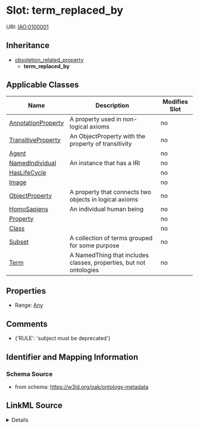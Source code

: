 

# Slot: term_replaced_by

URI: [IAO:0100001](http://purl.obolibrary.org/obo/IAO_0100001)




## Inheritance

* [obsoletion_related_property](obsoletion_related_property.md)
    * **term_replaced_by**






## Applicable Classes

| Name | Description | Modifies Slot |
| --- | --- | --- |
| [AnnotationProperty](AnnotationProperty.md) | A property used in non-logical axioms |  no  |
| [TransitiveProperty](TransitiveProperty.md) | An ObjectProperty with the property of transitivity |  no  |
| [Agent](Agent.md) |  |  no  |
| [NamedIndividual](NamedIndividual.md) | An instance that has a IRI |  no  |
| [HasLifeCycle](HasLifeCycle.md) |  |  no  |
| [Image](Image.md) |  |  no  |
| [ObjectProperty](ObjectProperty.md) | A property that connects two objects in logical axioms |  no  |
| [HomoSapiens](HomoSapiens.md) | An individual human being |  no  |
| [Property](Property.md) |  |  no  |
| [Class](Class.md) |  |  no  |
| [Subset](Subset.md) | A collection of terms grouped for some purpose |  no  |
| [Term](Term.md) | A NamedThing that includes classes, properties, but not ontologies |  no  |







## Properties

* Range: [Any](Any.md)





## Comments

* {'RULE': 'subject must be deprecated'}

## Identifier and Mapping Information







### Schema Source


* from schema: https://w3id.org/oak/ontology-metadata




## LinkML Source

<details>
```yaml
name: term_replaced_by
comments:
- '{''RULE'': ''subject must be deprecated''}'
in_subset:
- go permitted profile
- obi permitted profile
- allotrope permitted profile
from_schema: https://w3id.org/oak/ontology-metadata
exact_mappings:
- dcterms:isReplacedBy
rank: 1000
is_a: obsoletion_related_property
domain: ObsoleteAspect
slot_uri: IAO:0100001
alias: term_replaced_by
domain_of:
- HasLifeCycle
range: Any

```
</details>